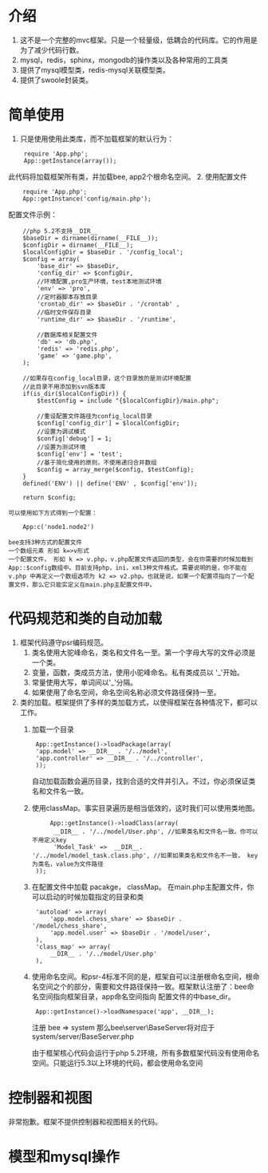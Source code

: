 # 介绍
1. 这不是一个完整的mvc框架。只是一个轻量级，低耦合的代码库。它的作用是为了减少代码行数。
2. mysql，redis，sphinx，mongodb的操作类以及各种常用的工具类
3. 提供了mysql模型类，redis-mysql关联模型类。
4. 提供了swoole封装类。
# 简单使用
1. 只是使用使用此类库，而不加载框架的默认行为：  
	
		require 'App.php';
	    App::getInstance(array());
  此代码将加载框架所有类，并加载bee, app2个根命名空间。
2. 使用配置文件
	
		require 'App.php';
	    App::getInstance('config/main.php');
   配置文件示例： 
		
		//php 5.2不支持__DIR__
		$baseDir = dirname(dirname(__FILE__));
		$configDir = dirname(__FILE__);
		$localConfigDir = $baseDir . '/config_local';
		$config = array(
		    'base_dir' => $baseDir,
		    'config_dir' => $configDir,
		    //环境配置,pro生产环境，test本地测试环境
		    'env' => 'pro',
		    //定时器脚本存放目录
		    'crontab_dir' => $baseDir . '/crontab' ,
		    //临时文件保存目录
		    'runtime_dir' => $baseDir . '/runtime',
		
		    //数据库相关配置文件
		    'db' => 'db.php',
		    'redis' => 'redis.php',
		    'game' => 'game.php',
		);
		
		//如果存在config_local目录，这个目录放的是测试环境配置
		//此目录不用添加到svn版本库
		if(is_dir($localConfigDir)) {
		    $testConfig = include "{$localConfigDir}/main.php";
		
		    //重设配置文件路径为config_local目录
		    $config['config_dir'] = $localConfigDir;
		    //设置为调试模式
		    $config['debug'] = 1;
		    //设置为测试环境
		    $config['env'] = 'test';
		    //基于简化使用的原则，不使用递归合并数组
		    $config = array_merge($config, $testConfig);
		}
		defined('ENV') || define('ENV' , $config['env']);
		
		return $config;

	可以使用如下方式得到一个配置： 
	
		App:c('node1.node2')

    bee支持3种方式的配置文件
  	一个数组元素 形如 k=>v形式  
    一个配置文件， 形如 k => v.php，v.php配置文件返回的类型，会在你需要的时候加载到App::$config数组中。目前支持php，ini，xml3种文件格式。需要说明的是，你不能在v.php 中再定义一个数组选项为 k2 => v2.php。也就是说，如果一个配置项指向了一个配置文件，那么它只能实定义在main.php主配置文件中。
# 代码规范和类的自动加载
1. 框架代码遵守psr编码规范。
	1. 类名使用大驼峰命名，类名和文件名一至。第一个字母大写的文件必须是一个类。
	2. 变量，函数，类成员方法，使用小驼峰命名。私有类成员以 '_'开始。
	3. 常量使用大写，单词间以'_'分隔。
	4. 如果使用了命名空间，命名空间名称必须文件路径保持一至。
2. 类的加载。框架提供了多样的类加载方式，以使得框架在各种情况下，都可以工作。
	1. 加载一个目录  

			App::getInstance()->loadPackage(array(
		    'app.model' => __DIR__ . '/../model',
		    'app.controller' => __DIR__ . '/../controller',
			));
		自动加载函数会遍历目录，找到合适的文件并引入。不过，你必须保证类名和文件名一致。
	2. 使用classMap。事实目录遍历是相当低效的，这时我们可以使用类地图。  

				App::getInstance()->loadClass(array(
			     __DIR__ . '/../model/User.php', //如果类名和文件名一致。你可以不用定义key
			     'Model_Task' =>  __DIR__. '/../model/model_task.class.php', //如果如果类名和文件名不一致， key为类名，value为文件路径
			));
	3. 在配置文件中加载 pacakge， classMap。 在main.php主配置文件，你可以启动的时候加载指定的目录和类  
		
		    'autoload' => array(
		        'app.model.chess_share' => $baseDir . '/model/chess_share',
		        'app.model.user' => $baseDir . '/model/user',
		    ),
			'class_map' => array(
 				__DIR__ . '/../model/User.php'
			),
	4. 使用命名空间。和psr-4标准不同的是，框架自可以注册根命名空间，根命名空间之个的部分，需要和文件路径保持一致。框架默认注册了：bee命名空间指向框架目录，app命名空间指向 配置文件的中base_dir。 

			App::getInstance()->loadNamespace('app', __DIR__);
	 	注册 bee => system 那么bee\server\BaseServer将对应于 system/server/BaseServer.php

		由于框架核心代码会运行于php 5.2环境，所有多数框架代码没有使用命名空间。只能运行5.3以上环境的代码，都会使用命名空间

    
# 控制器和视图
非常抱歉。框架不提供控制器和视图相关的代码。
# 模型和mysql操作